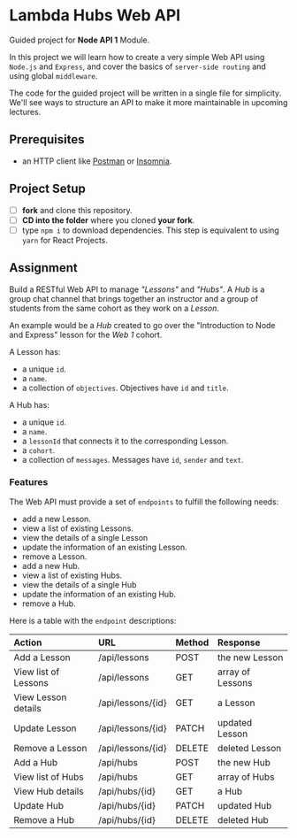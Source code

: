 # Lambda Hubs Web API

Guided project for **Node API 1** Module.

In this project we will learn how to create a very simple Web API using `Node.js` and `Express`, and cover the basics of `server-side routing` and using global `middleware`.

The code for the guided project will be written in a single file for simplicity. We'll see ways to structure an API to make it more maintainable in upcoming lectures.

## Prerequisites

- an HTTP client like [Postman](https://www.getpostman.com/downloads/) or [Insomnia](https://insomnia.rest/download/).

## Project Setup

- [ ] **fork** and clone this repository.
- [ ] **CD into the folder** where you cloned **your fork**.
- [ ] type `npm i` to download dependencies. This step is equivalent to using `yarn` for React Projects.

## Assignment

Build a RESTful Web API to manage _"Lessons"_ and _"Hubs"_. A _Hub_ is a group chat channel that brings together an instructor and a group of students from the same cohort as they work on a _Lesson_.

An example would be a _Hub_ created to go over the "Introduction to Node and Express" lesson for the _Web 1_ cohort.

A Lesson has:

- a unique `id`.
- a `name`.
- a collection of `objectives`. Objectives have `id` and `title`.

A Hub has:

- a unique `id`.
- a `name`.
- a `lessonId` that connects it to the corresponding Lesson.
- a `cohort`.
- a collection of `messages`. Messages have `id`, `sender` and `text`.

### Features

The Web API must provide a set of `endpoints` to fulfill the following needs:

- add a new Lesson.
- view a list of existing Lessons.
- view the details of a single Lesson
- update the information of an existing Lesson.
- remove a Lesson.
- add a new Hub.
- view a list of existing Hubs.
- view the details of a single Hub
- update the information of an existing Hub.
- remove a Hub.

Here is a table with the `endpoint` descriptions:

| Action               | URL               | Method | Response         |
| :------------------- | :---------------- | :----- | :--------------- |
| Add a Lesson         | /api/lessons      | POST   | the new Lesson   |
| View list of Lessons | /api/lessons      | GET    | array of Lessons |
| View Lesson details  | /api/lessons/{id} | GET    | a Lesson         |
| Update Lesson        | /api/lessons/{id} | PATCH  | updated Lesson   |
| Remove a Lesson      | /api/lessons/{id} | DELETE | deleted Lesson   |
| Add a Hub            | /api/hubs         | POST   | the new Hub      |
| View list of Hubs    | /api/hubs         | GET    | array of Hubs    |
| View Hub details     | /api/hubs/{id}    | GET    | a Hub            |
| Update Hub           | /api/hubs/{id}    | PATCH  | updated Hub      |
| Remove a Hub         | /api/hubs/{id}    | DELETE | deleted Hub      |
